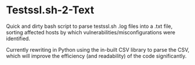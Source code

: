 # Testssl.sh-2-Text
Quick and dirty bash script to parse testssl.sh .log files into a .txt file, sorting affected hosts by which vulnerabilities/misconfigurations were identified.

Currently rewriting in Python using the in-built CSV library to parse the CSV, which will improve the efficiency (and readability) of the code significantly. 
